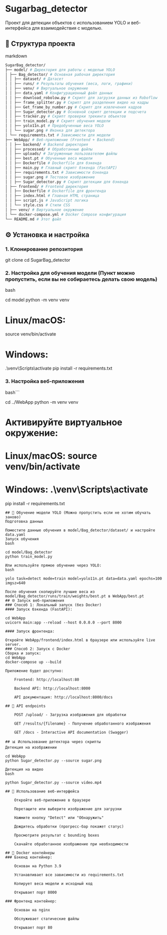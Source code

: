 # Sugarbag_detector
Проект для детекции объектов с использованием YOLO и веб-интерфейса для взаимодействия с моделью.

## 📁 Структура проекта
markdown

```bash
SugarBag_detector/
├── model/ # Директория для работы с моделью YOLO
│ ├── Bag_detector/ # Основная рабочая директория
│ │ ├── dataset/ # Датасет 
│ │ ├── runs/ # Результаты обучения (веса, логи, графики)
│ │ ├── venv/ # Виртуальное окружение
│ │ ├── data.yaml # Конфигурационный файл данных
│ │ ├── download_robolow.py # Скрипт для загрузки данных из Roboflow
│ │ ├── frame_splitter.py # Скрипт для разделения видео на кадры
│ │ ├── Get_frame_by_number.py # Скрипт для извлечения кадров
│ │ ├── Sugar_detector.py # Основной скрипт детекции и подсчета
│ │ ├── tracker.py # Скрипт проверки трекинга объектов
│ │ ├── train_model.py # Скрипт обучения модели
│ │ ├── yolo11n.pt # Предобученные веса YOLO
│ │ └── sugar.png # Иконка для детектора
│ └── requirements.txt # Зависимости для модели
├── WebApp/ # Веб-приложение (Frontend + Backend)
│ │ ├── backend/ # Backend директория
│ │ ├── processed/ # Обработанные файлы
│ │ ├── uploads/ # Загруженные пользователем файлы
│ │ ├── best.pt # Обученные веса модели
│ │ ├── Dockerfile # Dockerfile для бэкенда
│ │ ├── main.py # Главный скрипт бэкенда (FastAPI)
│ │ ├── requirements.txt # Зависимости бэкенда
│ │ ├── sugar.png # Тестовое изображение
│ │ ├── Sugar_detector.py # Скрипт детекции для бэкенда
│ ├── frontend/ # Frontend директория
│ │ ├── Dockerfile # Dockerfile для фронтенда
│ │ ├── index.html # Главная HTML страница
│ │ ├── script.js # JavaScript логика
│ │ └── style.css # Стили CSS
│ ├── venv/ # Виртуальное окружение
│ └── docker-compose.yml # Docker Compose конфигурация
└── README.md # Этот файл
```
## ⚙️ Установка и настройка

### 1. Клонирование репозитория
git clone 
cd SugarBag_detector

### 2. Настройка для обучения модели (Пункт можно пропустить, если вы не собираетесь делать свою модель)
bash

cd model
python -m venv venv
# Linux/macOS:
source venv/bin/activate
# Windows:
.\venv\Scripts\activate
pip install -r requirements.txt

### 3. Настройка веб-приложения
bash```

cd ../WebApp
python -m venv venv
# Активируйте виртуальное окружение:
# Linux/macOS: source venv/bin/activate
# Windows: .\venv\Scripts\activate
pip install -r requirements.txt
```
## 🧠 Обучение модели YOLO (Можно пропустить если не хотим обучать заново)
Подготовка данных

Поместите данные обучения в model/Bag_detector/dataset/ и настройте data.yaml
Запуск обучения
bash

cd model/Bag_detector
python train_model.py

Или используйте прямое обучение через YOLO:
bash

yolo task=detect mode=train model=yolo11n.pt data=data.yaml epochs=100 imgsz=640

После обучения скопируйте лучшие веса из model/Bag_detector/runs/train/weights/best.pt в WebApp/best.pt
## 🌐 Запуск веб-приложения
### Способ 1: Локальный запуск (без Docker)
#### Запуск бэкенда (FastAPI):

cd WebApp
uvicorn main:app --reload --host 0.0.0.0 --port 8000

#### Запуск фронтенда:

Откройте WebApp/frontend/index.html в браузере или используйте live server.
### Способ 2: Запуск с Docker
Сборка и запуск:
cd WebApp
docker-compose up --build

Приложение будет доступно:

    Frontend: http://localhost:80

    Backend API: http://localhost:8000

    API документация: http://localhost:8000/docs

## 🎯 API endpoints

    POST /upload/ - Загрузка изображения для обработки

    GET /results/{filename} - Получение обработанного изображения

    GET /docs - Interactive API documentation (Swagger)

## 📊 Использование детектора через скрипты
Детекция на изображении

cd WebApp
python Sugar_detector.py --source sugar.png

Детекция на видео
bash

python Sugar_detector.py --source video.mp4

## 🚀 Использование веб-интерфейса

    Откройте веб-приложение в браузере

    Перетащите или выберите изображение для загрузки

    Нажмите кнопку "Detect" или "Обнаружить"

    Дождитесь обработки (прогресс-бар покажет статус)

    Просмотрите результат с bounding boxes

    Скачайте обработанное изображение при необходимости

## 🐳 Docker контейнеры
### Бэкенд контейнер:

    Основан на Python 3.9

    Устанавливает все зависимости из requirements.txt

    Копирует веса модели и исходный код

    Открывает порт 8000

### Фронтенд контейнер:

    Основан на nginx

    Обслуживает статические файлы

    Открывает порт 80